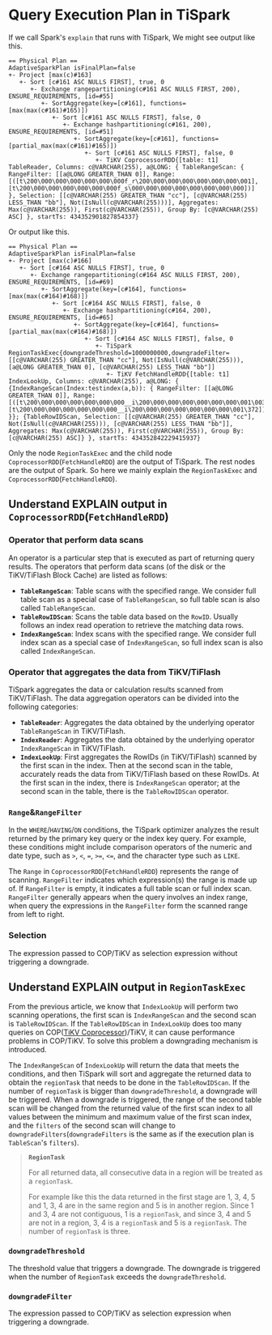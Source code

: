 #  Query Execution Plan in TiSpark

If we call Spark's `explain` that runs with TiSpark,  We might see output like this.

```text
== Physical Plan ==
AdaptiveSparkPlan isFinalPlan=false
+- Project [max(c)#163]
   +- Sort [c#161 ASC NULLS FIRST], true, 0
      +- Exchange rangepartitioning(c#161 ASC NULLS FIRST, 200), ENSURE_REQUIREMENTS, [id=#55]
         +- SortAggregate(key=[c#161], functions=[max(max(c#161)#165)])
            +- Sort [c#161 ASC NULLS FIRST], false, 0
               +- Exchange hashpartitioning(c#161, 200), ENSURE_REQUIREMENTS, [id=#51]
                  +- SortAggregate(key=[c#161], functions=[partial_max(max(c#161)#165)])
                     +- Sort [c#161 ASC NULLS FIRST], false, 0
                        +- TiKV CoprocessorRDD{[table: t1] TableReader, Columns: c@VARCHAR(255), a@LONG: { TableRangeScan: { RangeFilter: [[a@LONG GREATER_THAN 0]], Range: [([t\200\000\000\000\000\000\000f_r\200\000\000\000\000\000\000\001], [t\200\000\000\000\000\000\000f_s\000\000\000\000\000\000\000\000])] }, Selection: [[c@VARCHAR(255) GREATER_THAN "cc"], [c@VARCHAR(255) LESS_THAN "bb"], Not(IsNull(c@VARCHAR(255)))], Aggregates: Max(c@VARCHAR(255)), First(c@VARCHAR(255)), Group By: [c@VARCHAR(255) ASC] }, startTs: 434352901827854337}
```

Or output like this.

```text
== Physical Plan ==
AdaptiveSparkPlan isFinalPlan=false
+- Project [max(c)#166]
   +- Sort [c#164 ASC NULLS FIRST], true, 0
      +- Exchange rangepartitioning(c#164 ASC NULLS FIRST, 200), ENSURE_REQUIREMENTS, [id=#69]
         +- SortAggregate(key=[c#164], functions=[max(max(c#164)#168)])
            +- Sort [c#164 ASC NULLS FIRST], false, 0
               +- Exchange hashpartitioning(c#164, 200), ENSURE_REQUIREMENTS, [id=#65]
                  +- SortAggregate(key=[c#164], functions=[partial_max(max(c#164)#168)])
                     +- Sort [c#164 ASC NULLS FIRST], false, 0
                        +- TiSpark RegionTaskExec{downgradeThreshold=1000000000,downgradeFilter=[[c@VARCHAR(255) GREATER_THAN "cc"], Not(IsNull(c@VARCHAR(255))), [a@LONG GREATER_THAN 0], [c@VARCHAR(255) LESS_THAN "bb"]]
                           +- TiKV FetchHandleRDD{[table: t1] IndexLookUp, Columns: c@VARCHAR(255), a@LONG: { {IndexRangeScan(Index:testindex(a,b)): { RangeFilter: [[a@LONG GREATER_THAN 0]], Range: [([t\200\000\000\000\000\000\000__i\200\000\000\000\000\000\000\001\003\200\000\000\000\000\000\000\001], [t\200\000\000\000\000\000\000__i\200\000\000\000\000\000\000\001\372])] }}; {TableRowIDScan, Selection: [[c@VARCHAR(255) GREATER_THAN "cc"], Not(IsNull(c@VARCHAR(255))), [c@VARCHAR(255) LESS_THAN "bb"]], Aggregates: Max(c@VARCHAR(255)), First(c@VARCHAR(255)), Group By: [c@VARCHAR(255) ASC]} }, startTs: 434352842229415937}
```

Only the node `RegionTaskExec` and the child node `CoprocessorRDD`(`FetchHandleRDD`)  are the output of TiSpark. The rest nodes are the output of Spark. So here we mainly explain the `RegionTaskExec` and `CoprocessorRDD`(`FetchHandleRDD`).

## Understand EXPLAIN output in `CoprocessorRDD`(`FetchHandleRDD`)

### Operator that perform data scans

An operator is a particular step that is executed as part of returning query results. The operators that perform data scans (of the disk or the TiKV/TiFlash Block Cache) are listed as follows:

* **`TableRangeScan`**: Table scans with the specified range. We consider full table scan as a special case of `TableRangeScan`, so full table scan is also called `TableRangeScan`.
* **`TableRowIDScan`**: Scans the table data based on the `RowID`. Usually follows an index read operation to retrieve the matching data rows.
* **`IndexRangeScan`**: Index scans with the specified range. We consider full index scan as a special case of `IndexRangeScan`, so full index scan is also called `IndexRangeScan`.

### Operator that aggregates the data from TiKV/TiFlash

TiSpark aggregates the data or calculation results scanned from TiKV/TiFlash. The data aggregation operators can be divided into the following categories:

- **`TableReader`**: Aggregates the data obtained by the underlying operator `TableRangeScan` in TiKV/TiFlash.
- **`IndexReader`**: Aggregates the data obtained by the underlying operator `IndexRangeScan` in TiKV/TiFlash.
- **`IndexLookUp`**: First aggregates the RowIDs (in TiKV/TiFlash) scanned by the first scan in the index. Then at the second scan in the table, accurately reads the data from TiKV/TiFlash based on these RowIDs. At the first scan in the index, there is `IndexRangeScan` operator; at the second scan in the table, there is the `TableRowIDScan` operator.

### `Range`&`RangeFilter`

In the `WHERE`/`HAVING`/`ON` conditions, the TiSpark optimizer analyzes the result returned by the primary key query or the index key query. For example, these conditions might include comparison operators of the numeric and date type, such as `>`, `<`, `=`, `>=`, `<=`, and the character type such as `LIKE`.

The `Range` in `CoprocessorRDD`(`FetchHandleRDD`) represents the range of scanning. `RangeFilter` indicates which expression(s) the range is made up of. If `RangeFilter` is empty, it indicates a full table scan or full index scan. `RangeFilter` generally appears when the query involves an index range, when query the expressions in the `RangeFilter` form the scanned range from left to right.

### Selection

The expression passed to COP/TiKV as selection expression without triggering a downgrade.

## Understand EXPLAIN output in `RegionTaskExec`

From the previous article, we know that `IndexLookUp` will perform two scanning operations, the first scan is `IndexRangeScan` and the second scan is `TableRowIDScan`. If the `TableRowIDScan` in `IndexLookUp` does too many queries on COP([TiKV Coprocessor](https://docs.pingcap.com/tidb/stable/tikv-overview#tikv-coprocessor))/TiKV, it can cause performance problems in COP/TiKV. To solve this problem a downgrading mechanism is introduced.

The `IndexRangeScan` of `IndexLookUp` will return the data that meets the conditions, and then TiSpark will sort and aggregate the returned data to obtain the `regionTask` that needs to be done in the `TableRowIDScan`. If the number of `regionTask` is bigger than `downgradeThreshold`, a downgrade will be triggered. When a downgrade is triggered, the range of the second  table  scan will be changed from the returned value of the first scan index to all values between the minimum and maximum value of the first scan index, and the `filters` of the second scan will change to `downgradeFilters`(`downgradeFilters` is the same as if the execution plan is `TableScan`'s `filters`).

> **`RegionTask`**
>
> For all returned data, all consecutive data in a region will be treated as a `regionTask`.
>
> For example like this the data returned in the first stage are 1, 3, 4, 5 and 1, 3, 4 are in the same region and 5 is in another region. Since 1 and 3, 4 are not contiguous, 1 is a `regionTask`, and since 3, 4 and 5 are not in a region, 3, 4 is a `regionTask` and 5 is a `regionTask`. The number of `regionTask`  is three.

### `downgradeThreshold`

The threshold value that triggers a downgrade. The downgrade is triggered when the number of `RegionTask` exceeds the `downgradeThreshold`.

### `downgradeFilter`

The expression passed to COP/TiKV as selection expression when triggering a downgrade.

